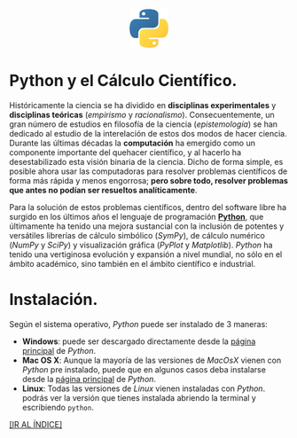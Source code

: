 <div align = "center">
    <img src = "imagenes/logo_python.jpeg" />
</div>

# Python y el Cálculo Científico.

Históricamente la ciencia se ha dividido en **disciplinas experimentales** y **disciplinas teóricas** (*empirismo* y *racionalismo*). Consecuentemente, un gran número de estudios en filosofía de la ciencia (*epistemología*) se han dedicado al estudio de la interelación de estos dos modos de hacer ciencia. Durante las últimas décadas la **computación** ha emergido como un componente importante del quehacer científico, y al hacerlo ha desestabilizado esta visión binaria de la ciencia. Dicho de forma simple, es posible ahora usar las computadoras para resolver problemas científicos de forma más rápida y menos engorrosa; **pero sobre todo, resolver problemas que antes no podían ser resueltos analíticamente**.

Para la solución de estos problemas científicos, dentro del software libre ha surgido en los últimos años el lenguaje de programación [**Python**](https://www.python.org), que últimamente ha tenido una mejora sustancial con la inclusión de potentes y versátiles librerías de cálculo simbólico (*SymPy*), de cálculo numérico (*NumPy* y *SciPy*) y visualización gráfica (*PyPlot* y *Matplotlib*). *Python* ha tenido una vertiginosa evolución y expansión a nivel mundial, no sólo en el ámbito académico, sino también en el ámbito científico e industrial.

# Instalación.

Según el sistema operativo, *Python* puede ser instalado de 3 maneras:
* **Windows**: puede ser descargado directamente desde la [página principal](https://www.python.org/downloads/windows/) de *Python*.
* **Mac OS X**: Aunque la mayoría de las versiones de *MacOsX* vienen con *Python* pre instalado, puede que en algunos casos deba instalarse desde la [página principal](https://www.python.org/downloads/mac-osx/) de *Python*. 
* **Linux**: Todas las versiones de *Linux* vienen instaladas con *Python*. podrás ver la versión que tienes instalada abriendo la terminal y escribiendo `python`.

<a href = "README.md#indice">[IR AL ÍNDICE]</a>